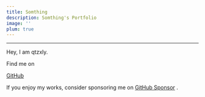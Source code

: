 ```yaml
---
title: Somthing
description: Somthing's Portfolio
image: ''
plum: true
---
```

<ListPosts only-date type="blog" />

<!-- Hey, I am Anthony Fu, a fanatical open sourceror.

Working at [<span i-simple-icons-nuxtdotjs /> NuxtLabs](https://nuxtlabs.com/).<br>
Creator of [Vitest](https://github.com/vitest-dev/vitest), [Slidev](https://github.com/slidevjs/slidev), [VueUse](https://github.com/vueuse/vueuse), [UnoCSS](https://github.com/antfu/unocss), [Elk](https://github.com/elk-zone/elk), [Type Challenges](https://github.com/type-challenges/type-challenges) and [others](/projects).<br>
Core team member of [Vue](https://vuejs.org/), [Nuxt](http://nuxtjs.org/) and [Vite](http://vitejs.dev/).<br>

Dreaming up ideas and making them come true is where my passion lies. You can find my [full projects list here](/projects). I also do some generative-art, compform, interactivity experiments on [100.antfu.me](https://100.antfu.me/).

Outside of programming, I enjoy doing photography and traveling. Some of my photos can be found on [Instagram](https://www.instagram.com/antfu7). If you happen to be in the same city I live (currently in Paris), maybe we can hang out and take some photos or code together. -->

<div flex-auto bg-blue />

***

Hey, I am qtzxly. 

Find me on

<p flex="~ gap-3 wrap" class="mt--2!">
  <a href="https://github.com/qtzxly" target="_blank"><span op75 i-simple-icons-github /> GitHub</a>
  <!-- <a href="https://elk.zone/m.webtoo.ls/@antfu" target="_blank"><span op75 i-simple-icons-mastodon/> Mastodon</a>
  <a href="https://www.twitter.com/antfu7" target="_blank"><span op75 i-simple-icons-twitter /> Twitter</a>
  <a href="https://chat.antfu.me" target="_blank"><span op75 i-simple-icons-discord /> Discord Server</a>
  <a href="https://www.youtube.com/anthonyfu7" target="_blank"><span op75 i-simple-icons-youtube /> YouTube</a>
  <a href="https://www.twitch.tv/antfu7" target="_blank"><span op75 i-simple-icons-twitch /> Twitch</a>
  <a href="https://www.instagram.com/antfu7" target="_blank"><span op75 i-simple-icons-instagram /> Instagram</a>
  <a href="https://www.zhihu.com/people/antfu" target="_blank"><span op75 i-simple-icons-zhihu /> 知乎</a>
  <a href="https://weibo.com/u/7485197193" target="_blank"><span op75 i-simple-icons-sinaweibo /> 微博</a>
  <a href="https://space.bilibili.com/668380" target="_blank"><span op75 i-simple-icons-bilibili /> 哔哩哔哩</a> -->
</p>

If you enjoy my works, consider sponsoring me on [<span i-carbon-favorite /> GitHub Sponsor](https://github.com/sponsors/qtzxly) .

<!-- Find me on

<p flex="~ gap-3 wrap" class="mt--2!">
  <a href="https://github.com/antfu" target="_blank"><span op75 i-simple-icons-github /> GitHub</a>
  <a href="https://elk.zone/m.webtoo.ls/@antfu" target="_blank"><span op75 i-simple-icons-mastodon/> Mastodon</a>
  <a href="https://www.twitter.com/antfu7" target="_blank"><span op75 i-simple-icons-twitter /> Twitter</a>
  <a href="https://chat.antfu.me" target="_blank"><span op75 i-simple-icons-discord /> Discord Server</a>
  <a href="https://www.youtube.com/anthonyfu7" target="_blank"><span op75 i-simple-icons-youtube /> YouTube</a>
  <a href="https://www.twitch.tv/antfu7" target="_blank"><span op75 i-simple-icons-twitch /> Twitch</a>
  <a href="https://www.instagram.com/antfu7" target="_blank"><span op75 i-simple-icons-instagram /> Instagram</a>
  <a href="https://www.zhihu.com/people/antfu" target="_blank"><span op75 i-simple-icons-zhihu /> 知乎</a>
  <a href="https://weibo.com/u/7485197193" target="_blank"><span op75 i-simple-icons-sinaweibo /> 微博</a>
  <a href="https://space.bilibili.com/668380" target="_blank"><span op75 i-simple-icons-bilibili /> 哔哩哔哩</a>
</p>

If you enjoy my works, consider sponsoring me on [<span i-carbon-favorite /> GitHub Sponsor](https://github.com/sponsors/antfu) or [<span i-carbon-lightning /> 爱发电](https://afdian.net/a/antfu) to keep them sustainable. -->
